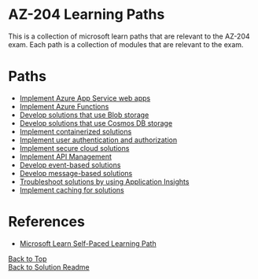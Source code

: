 ﻿# AZ-204 Learning Paths
This is a collection of microsoft learn paths that are relevant to the AZ-204 exam. Each path is a collection of modules that are relevant to the exam.

# Paths
- [Implement Azure App Service web apps](./Implement%20Azure%20App%20Service%20web%20apps/README.md)
- [Implement Azure Functions](./Implement%20Azure%20Functions/README.md)
- [Develop solutions that use Blob storage](./Develop%20solutions%20that%20use%20Blob%20storage/README.md)
- [Develop solutions that use Cosmos DB storage](./Develop%20solutions%20that%20use%20Cosmos%20DB%20storage/README.md)
- [Implement containerized solutions](./Implement%20containerized%20solutions/README.md)
- [Implement user authentication and authorization](./Implement%20user%20authentication%20and%20authorization/README.md)
- [Implement secure cloud solutions](./Implement%20secure%20cloud%20solutions/README.md)
- [Implement API Management](./Implement%20API%20Management/README.md)
- [Develop event-based solutions](./Develop%20event-based%20solutions/README.md)
- [Develop message-based solutions](./Develop%20message-based%20solutions/README.md)
- [Troubleshoot solutions by using Application Insights](./Troubleshoot%20solutions%20by%20using%20Application%20Insights/README.md)
- [Implement caching for solutions](./Implement%20caching%20for%20solutions/README.md)

# References
- [Microsoft Learn Self-Paced Learning Path](https://learn.microsoft.com/en-us/credentials/certifications/exams/az-204/?tab=tab-learning-paths)

[Back to Top](#AZ-204-Learning-Paths)
</br>
[Back to Solution Readme](../README.md)